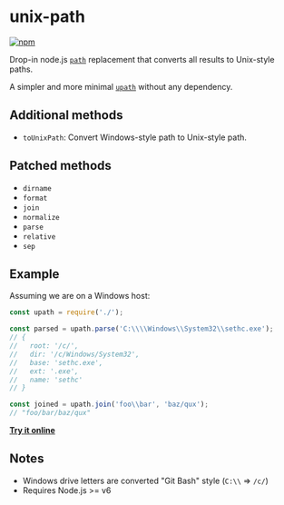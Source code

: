# unix-path

[![npm](https://img.shields.io/npm/v/unix-path.svg)](https://www.npmjs.com/package/unix-path)

Drop-in node.js [`path`](https://nodejs.org/api/path.html) replacement that converts all results to Unix-style paths.

A simpler and more minimal [`upath`](https://github.com/anodynos/upath) without any dependency.

## Additional methods

* `toUnixPath`: Convert Windows-style path to Unix-style path.

## Patched methods

* `dirname`
* `format`
* `join`
* `normalize`
* `parse`
* `relative`
* `sep`

## Example

Assuming we are on a Windows host:

```javascript
const upath = require('./');

const parsed = upath.parse('C:\\\\Windows\\System32\\sethc.exe');
// {
//   root: '/c/',
//   dir: '/c/Windows/System32',
//   base: 'sethc.exe',
//   ext: '.exe',
//   name: 'sethc'
// }

const joined = upath.join('foo\\bar', 'baz/qux');
// "foo/bar/baz/qux"

```

[**Try it online**](https://runkit.com/npm/unix-path)

## Notes

* Windows drive letters are converted "Git Bash" style (`C:\\` => `/c/`)
* Requires Node.js >= v6
